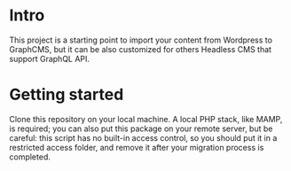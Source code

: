 # Intro
This project is a starting point to import your content from Wordpress to GraphCMS, but it can be also customized for others Headless CMS that support GraphQL API.

# Getting started
Clone this repository on your local machine.
A local PHP stack, like MAMP, is required; you can also put this package on your remote server, but be careful: this script has no built-in access control, so you should put it in a restricted access folder, and remove it after your migration process is completed.